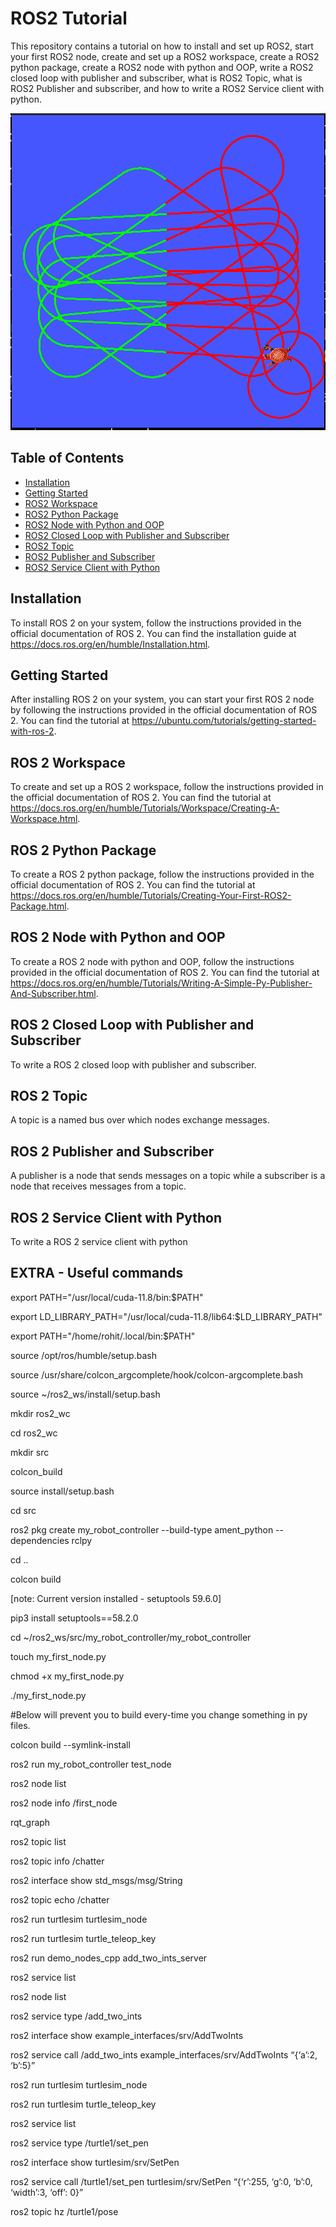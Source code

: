# ROS2 Tutorial

This repository contains a tutorial on how to install and set up ROS2, start your first ROS2 node, create and set up a ROS2 workspace, create a ROS2 python package, create a ROS2 node with python and OOP, write a ROS2 closed loop with publisher and subscriber, what is ROS2 Topic, what is ROS2 Publisher and subscriber, and how to write a ROS2 Service client with python.

![Final output](/images/turtle.png?raw=true)

## Table of Contents

- [Installation](#installation)
- [Getting Started](#getting-started)
- [ROS2 Workspace](#ros2-workspace)
- [ROS2 Python Package](#ros2-python-package)
- [ROS2 Node with Python and OOP](#ros2-node-with-python-and-oop)
- [ROS2 Closed Loop with Publisher and Subscriber](#ros2-closed-loop-with-publisher-and-subscriber)
- [ROS2 Topic](#ros2-topic)
- [ROS2 Publisher and Subscriber](#ros2-publisher-and-subscriber)
- [ROS2 Service Client with Python](#ros2-service-client-with-python)

## Installation

To install ROS 2 on your system, follow the instructions provided in the official documentation of ROS 2. You can find the installation guide at https://docs.ros.org/en/humble/Installation.html.

## Getting Started

After installing ROS 2 on your system, you can start your first ROS 2 node by following the instructions provided in the official documentation of ROS 2. You can find the tutorial at https://ubuntu.com/tutorials/getting-started-with-ros-2.

## ROS 2 Workspace

To create and set up a ROS 2 workspace, follow the instructions provided in the official documentation of ROS 2. You can find the tutorial at https://docs.ros.org/en/humble/Tutorials/Workspace/Creating-A-Workspace.html.

## ROS 2 Python Package

To create a ROS 2 python package, follow the instructions provided in the official documentation of ROS 2. You can find the tutorial at https://docs.ros.org/en/humble/Tutorials/Creating-Your-First-ROS2-Package.html.

## ROS 2 Node with Python and OOP

To create a ROS 2 node with python and OOP, follow the instructions provided in the official documentation of ROS 2. You can find the tutorial at https://docs.ros.org/en/humble/Tutorials/Writing-A-Simple-Py-Publisher-And-Subscriber.html.

## ROS 2 Closed Loop with Publisher and Subscriber

To write a ROS 2 closed loop with publisher and subscriber.

## ROS 2 Topic

A topic is a named bus over which nodes exchange messages.

## ROS 2 Publisher and Subscriber

A publisher is a node that sends messages on a topic while a subscriber is a node that receives messages from a topic.

## ROS 2 Service Client with Python

To write a ROS 2 service client with python


## EXTRA - Useful commands

export PATH="/usr/local/cuda-11.8/bin:$PATH"

export LD_LIBRARY_PATH="/usr/local/cuda-11.8/lib64:$LD_LIBRARY_PATH"

export PATH="/home/rohit/.local/bin:$PATH"

source /opt/ros/humble/setup.bash

source /usr/share/colcon_argcomplete/hook/colcon-argcomplete.bash

source ~/ros2_ws/install/setup.bash

mkdir ros2_wc

cd ros2_wc

mkdir src

colcon_build

source install/setup.bash

cd src

ros2 pkg create my_robot_controller --build-type ament_python --dependencies rclpy

cd ..

colcon build

[note: Current version installed - setuptools  59.6.0]

pip3 install setuptools==58.2.0

cd ~/ros2_ws/src/my_robot_controller/my_robot_controller 

touch my_first_node.py

chmod +x my_first_node.py

./my_first_node.py

#Below will prevent you to build every-time you change something in py files.

colcon build --symlink-install 

ros2 run my_robot_controller test_node

ros2 node list

ros2 node info /first_node

rqt_graph

ros2 topic list

ros2 topic info /chatter

ros2 interface show std_msgs/msg/String

ros2 topic echo /chatter

ros2 run turtlesim  turtlesim_node

ros2 run turtlesim turtle_teleop_key

ros2 run demo_nodes_cpp add_two_ints_server

ros2 service list

ros2 node list

ros2 service type /add_two_ints

ros2 interface show example_interfaces/srv/AddTwoInts

ros2 service call /add_two_ints example_interfaces/srv/AddTwoInts “{‘a’:2, ‘b’:5}”

ros2 run turtlesim turtlesim_node

ros2 run turtlesim turtle_teleop_key

ros2 service list

ros2 service type /turtle1/set_pen

ros2 interface show turtlesim/srv/SetPen

ros2 service call /turtle1/set_pen turtlesim/srv/SetPen “{‘r’:255, ‘g’:0, ‘b’:0, ‘width’:3, ‘off’: 0}”

ros2 topic hz /turtle1/pose
